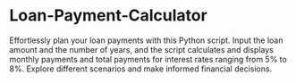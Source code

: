 # Loan-Payment-Calculator
Effortlessly plan your loan payments with this Python script. Input the loan amount and the number of years, and the script calculates and displays monthly payments and total payments for interest rates ranging from 5% to 8%. Explore different scenarios and make informed financial decisions.
